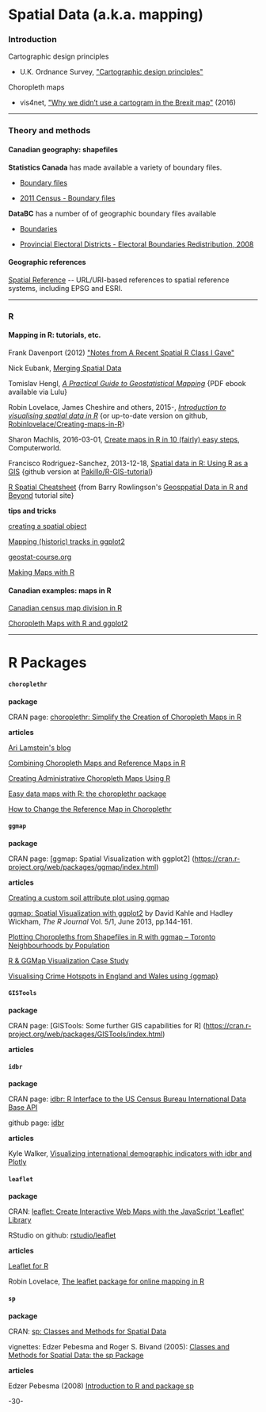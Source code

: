 # Spatial Data (a.k.a. mapping)

### Introduction

Cartographic design principles
 
* U.K. Ordnance Survey, ["Cartographic design principles"](https://www.ordnancesurvey.co.uk/resources/carto-design/carto-design-principles.html)

Choropleth maps

* vis4net, ["Why we didn’t use a cartogram in the Brexit map"](http://vis4.net/blog/posts/to-cartogram-or-not-to-cartogram-the-brexit/) (2016)

---
### Theory and methods


#### Canadian geography: shapefiles

**Statistics Canada** has made available a variety of boundary files.

* [Boundary files](https://www12.statcan.gc.ca/census-recensement/2011/geo/bound-limit/bound-limit-eng.cfm)

* [2011 Census - Boundary files](https://www12.statcan.gc.ca/census-recensement/2011/geo/bound-limit/bound-limit-2011-eng.cfm)

**DataBC** has a number of of geographic boundary files available

* [Boundaries](https://catalogue.data.gov.bc.ca/dataset?q=iso_topic_string%3A%2Aboundaries%2A)

* [Provincial Electoral Districts - Electoral Boundaries Redistribution, 2008](https://catalogue.data.gov.bc.ca/dataset/provincial-electoral-districts-electoral-boundaries-redistribution-2008)

#### Geographic references

[Spatial Reference](http://www.spatialreference.org/) -- URL/URI-based references to spatial reference systems, including EPSG and ESRI.

---
### R

#### Mapping in R: tutorials, etc.

Frank Davenport (2012) ["Notes from A Recent Spatial R Class I Gave"](http://davenportspatialanalytics.squarespace.com/blog/2012/6/19/notes-from-a-recent-spatial-r-class-i-gave.html)

Nick Eubank, [Merging Spatial Data](http://www.nickeubank.com/wp-content/uploads/2015/10/RGIS2_MergingSpatialData_part1_Joins.html)

Tomislav Hengl, [_A Practical Guide to Geostatistical Mapping_](http://spatial-analyst.net/book/) {PDF ebook available via Lulu}

Robin Lovelace, James Cheshire and others, 2015-, [_Introduction to visualising spatial data in R_](https://cran.r-project.org/doc/contrib/intro-spatial-rl.pdf) {or up-to-date version on github, [Robinlovelace/Creating-maps-in-R](https://github.com/Robinlovelace/Creating-maps-in-R)}

Sharon Machlis, 2016-03-01, [Create maps in R in 10 (fairly) easy steps](http://www.computerworld.com/article/3038270/data-analytics/create-maps-in-r-in-10-fairly-easy-steps.html), Computerworld.

Francisco Rodriguez-Sanchez, 2013-12-18, [Spatial data in R: Using R as a GIS](https://pakillo.github.io/R-GIS-tutorial/) {github version at [Pakillo/R-GIS-tutorial](https://github.com/Pakillo/R-GIS-tutorial/blob/master/R-GIS_tutorial.md)}

[R Spatial Cheatsheet](http://www.maths.lancs.ac.uk/~rowlings/Teaching/UseR2012/cheatsheet.html) {from Barry Rowlingson's [Geosppatial Data in R and Beyond](http://www.maths.lancs.ac.uk/~rowlings/Teaching/UseR2012/index.html) tutorial site}


**tips and tricks**


[creating a spatial object](http://stackoverflow.com/questions/29736577/how-to-convert-data-frame-to-spatial-coordinates)

[Mapping (historic) tracks in ggplot2](http://spatial.ly/2016/10/mapping-historic-tracks-ggplot2/)

[geostat-course.org](http://geostat-course.org/aggregator/sources/2?page=24&ui=default)


[Making Maps with R](http://www.molecularecologist.com/2012/09/making-maps-with-r/)


#### Canadian examples: maps in R

[Canadian census map division in R](http://www.scriptscoop2.com/t/9bec270a9183/canadian-census-map-division-in-r.html)

[Choropleth Maps with R and ggplot2](http://unconj.ca/blog/choropleth-maps-with-r-and-ggplot2.html)


---

# R Packages

#### `choroplethr`

**package**

CRAN page: [choroplethr: Simplify the Creation of Choropleth Maps in R](https://cran.r-project.org/web/packages/choroplethr/index.html)

**articles**

[Ari Lamstein's blog](http://www.arilamstein.com/blog/)

[Combining Choropleth Maps and Reference Maps in R](http://www.arilamstein.com/blog/2015/09/30/combining-choropleth-maps-and-reference-maps-in-r/)

[Creating Administrative Choropleth Maps Using R](https://www.gislounge.com/creating-administrative-maps-using-r/)

[Easy data maps with R: the choroplethr package](http://blog.revolutionanalytics.com/2014/01/easy-data-maps-with-r-the-choroplethr-package-.html)

[How to Change the Reference Map in Choroplethr](http://www.arilamstein.com/blog/2015/10/08/how-to-change-the-reference-map-in-choroplethr/)

#### `ggmap`

**package**

CRAN page: [ggmap: Spatial Visualization with ggplot2]
(https://cran.r-project.org/web/packages/ggmap/index.html)

**articles**

[Creating a custom soil attribute plot using ggmap](http://blog.revolutionanalytics.com/2015/01/creating-a-custom-soil-attribute-plot-using-ggmap.html)

[ggmap: Spatial Visualization with ggplot2](https://journal.r-project.org/archive/2013-1/kahle-wickham.pdf) by David Kahle and Hadley Wickham, _The R Journal_ Vol. 5/1, June 2013, pp.144-161.

[Plotting Choropleths from Shapefiles in R with ggmap – Toronto Neighbourhoods by Population](http://www.r-bloggers.com/plotting-choropleths-from-shapefiles-in-r-with-ggmap-toronto-neighbourhoods-by-population/)

[R & GGMap Visualization Case Study](http://www.r-bloggers.com/r-ggmap-visualization-case-study/)

[Visualising Crime Hotspots in England and Wales using {ggmap}](http://www.r-bloggers.com/visualising-crime-hotspots-in-england-and-wales-using-ggmap-2/)


#### `GISTools`

**package**

CRAN page: [GISTools: Some further GIS capabilities for R]
(https://cran.r-project.org/web/packages/GISTools/index.html)

**articles**

#### `idbr`

**package**

CRAN page: [idbr: R Interface to the US Census Bureau International Data Base API](https://cran.r-project.org/web/packages/idbr/)

github page: [idbr](https://github.com/walkerke/idbr)

**articles**

Kyle Walker, [Visualizing international demographic indicators with idbr and Plotly](http://walkerke.github.io/2016/01/idbr/)


#### `leaflet`

**package**

CRAN: [leaflet: Create Interactive Web Maps with the JavaScript 'Leaflet' Library](https://cran.r-project.org/web/packages/leaflet/index.html)

RStudio on github: [rstudio/leaflet](https://github.com/rstudio/leaflet)

**articles**

[Leaflet for R](http://rstudio.github.io/leaflet/)

Robin Lovelace, [The leaflet package for online mapping in R](https://www.r-bloggers.com/the-leaflet-package-for-online-mapping-in-r/)



#### `sp`

**package**

CRAN: [sp: Classes and Methods for Spatial Data](https://cran.r-project.org/web/packages/sp/index.html)

vignettes: Edzer Pebesma and Roger S. Bivand (2005): [Classes and Methods for Spatial Data: the sp Package](https://cran.r-project.org/web/packages/sp/vignettes/intro_sp.pdf)


**articles**

Edzer Pebesma (2008) [Introduction to R and package sp](http://pebesma.staff.ifgi.de/Aufbaukurs/R/slides_R.pdf)


-30-
